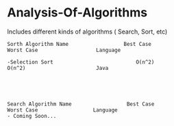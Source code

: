 # Analysis-Of-Algorithms
Includes different kinds of algorithms ( Search, Sort, etc)


	Sorth Algorithm Name                  Best Case                   Worst Case                   Language
  
	-Selection Sort							  O(n^2)					O(n^2)					     Java
 




	Search Algorithm Name                  Best Case                  Worst Case                  Language 
	- Coming Soon...
